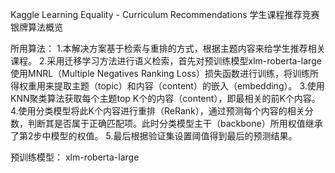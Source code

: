 Kaggle Learning Equality - Curriculum Recommendations
学生课程推荐竞赛银牌算法概览

所用算法：
1.本解决方案基于检索与重排的方式，根据主题内容来给学生推荐相关课程。
2.采用迁移学习方法进行语义检索，首先对预训练模型xlm-roberta-large使用MNRL（Multiple Negatives Ranking Loss）损失函数进行训练，将训练所得权重用来提取主题（topic）和内容（content）的嵌入（embedding）。
3.使用KNN聚类算法获取每个主题top K个的内容（content），即最相关的前K个内容。
4.使用分类模型将此K个内容进行重排（ReRank），通过预测每个内容的相关分数，判断其是否属于正确匹配项。此时分类模型主干（backbone）所用权值继承了第2步中模型的权值。
5.最后根据验证集设置阈值得到最后的预测结果。

预训练模型：
xlm-roberta-large 